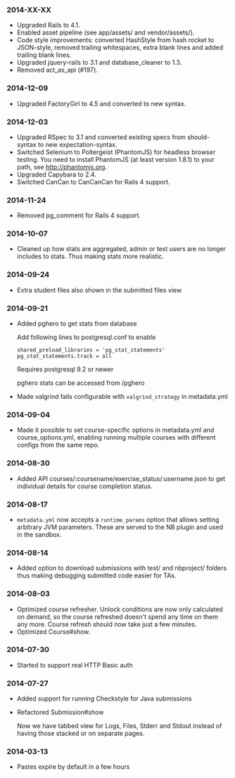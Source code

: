 ### 2014-XX-XX

* Upgraded Rails to 4.1.
* Enabled asset pipeline (see app/assets/ and vendor/assets/).
* Code style improvements: converted HashStyle from hash rocket to JSON-style, removed trailing whitespaces, extra blank lines and added trailing blank lines.
* Upgraded jquery-rails to 3.1 and database_cleaner to 1.3.
* Removed act_as_api (#197).

### 2014-12-09

* Upgraded FactoryGirl to 4.5 and converted to new syntax.

### 2014-12-03

* Upgraded RSpec to 3.1 and converted existing specs from should-syntax to new expectation-syntax.
* Switched Selenium to Poltergeist (PhantomJS) for headless browser testing. You need to install PhantomJS (at least version 1.8.1) to your path, see http://phantomjs.org.
* Upgraded Capybara to 2.4.
* Switched CanCan to CanCanCan for Rails 4 support.

### 2014-11-24

* Removed pg_comment for Rails 4 support.

### 2014-10-07

* Cleaned up how stats are aggregated, admin or test users are no longer
  includes to stats. Thus making stats more realistic.

### 2014-09-24

* Extra student files also shown in the submitted files view

### 2014-09-21

* Added pghero to get stats from database

    Add following lines to postgresql.conf to enable
    ```
    shared_preload_libraries = 'pg_stat_statements'
    pg_stat_statements.track = all
    ```
    Requires postgresql 9.2 or newer

    pghero stats can be accessed from /pghero

* Made valgrind fails configurable with `valgrind_strategy` in
  metadata.yml

### 2014-09-04

* Made it possible to set course-specific options in metadata.yml and course_options.yml,
  enabling running multiple courses with different configs from the same repo.

### 2014-08-30

* Added API courses/:coursename/exercise_status/:username.json to get
  individual details for course completion status.

### 2014-08-17

* `metadata.yml` now accepts a `runtime_params` option that allows setting arbitrary JVM parameters.
  These are served to the NB plugin and used in the sandbox.

### 2014-08-14

* Added option to download submissions with test/ and nbproject/ folders
  thus making debugging submitted code easier for TAs.

### 2014-08-03

* Optimized course refresher. Unlock conditions are now only calculated on demand,
  so the course refreshed doesn't spend any time on them any more.
  Course refresh should now take just a few minutes.
* Optimized Course#show.

### 2014-07-30

* Started to support real HTTP Basic auth

### 2014-07-27

* Added support for running Checkstyle for Java submissions
* Refactored Submission#show

  Now we have tabbed view for Logs, Files, Stderr and Stdout instead of having
  those stacked or on separate pages.

### 2014-03-13

* Pastes expire by default in a few hours
